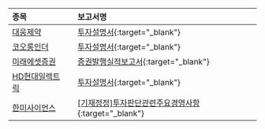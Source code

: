 | **종목** |      |**보고서명** |
| :------- | :--- |:----------- |
| [대웅제약](/069620/#dart) | | [투자설명서](https://dart.fss.or.kr/dsaf001/main.do?rcpNo=20240409000068){:target="_blank"} |
| [코오롱인더](/120110/#dart) | | [투자설명서](https://dart.fss.or.kr/dsaf001/main.do?rcpNo=20240409000059){:target="_blank"} |
| [미래에셋증권](/006800/#dart) | | [증권발행실적보고서](https://dart.fss.or.kr/dsaf001/main.do?rcpNo=20240409000042){:target="_blank"} |
| [HD현대일렉트릭](/267260/#dart) | | [투자설명서](https://dart.fss.or.kr/dsaf001/main.do?rcpNo=20240409000036){:target="_blank"} |
| [한미사이언스](/008930/#dart) | | [[기재정정]투자판단관련주요경영사항              ](https://dart.fss.or.kr/dsaf001/main.do?rcpNo=20240408800729){:target="_blank"} |